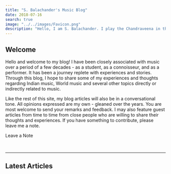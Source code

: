 ```yaml
---
title: "S. Balachander's Music Blog"
date: 2018-07-16
search: true
image: "../../images/Favicon.png"
description: "Hello, I am S. Balachander. I play the Chandraveena in the Dhrupad style, a traditional style of Maarga Sangeet. Welcome to my Music Blog - a collection of my ideas, thoughts and understanding about music, its origins, my teachers, my instruments and many more topics. Read on to find out more!"
---
```


## Welcome

Hello and welcome to my blog! I have been closely associated with music over a period of a few decades - as a student, as a connoisseur, and as a performer. It has been a journey replete with experiences and stories. Through this blog, I hope to share some of my experiences and thoughts regarding Indian music, World music and several other topics directly or indirectly related to music.

Like the rest of this site, my blog articles will also be in a conversational tone. All opinions expressed are my own - gleaned over the years. You are most welcome to send your remarks and feedback. I may also feature guest articles from time to time from close people who are willing to share their thoughts and experiences. If you have something to contribute, please leave me a note.

<notice-box>

<my-button to="/contact/">Leave a Note</my-button>

</notice-box>

<br>
<hr>

## Latest Articles

<blog-index></blog-index>
